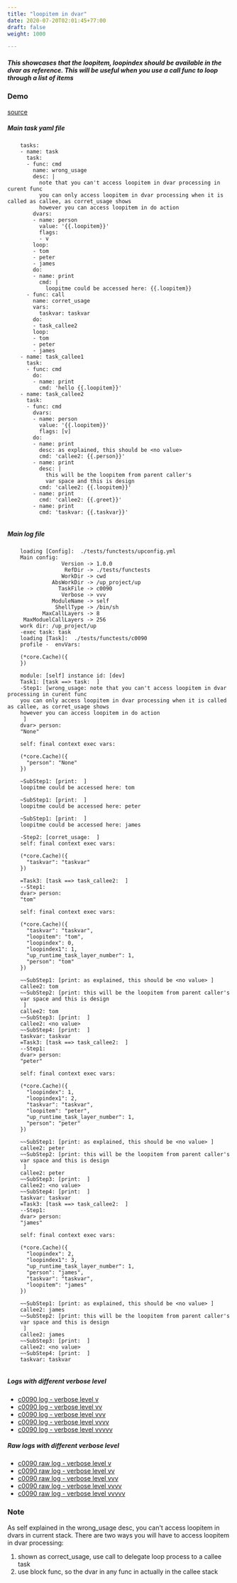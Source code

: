 ```yaml
---
title: "loopitem in dvar"
date: 2020-07-20T02:01:45+77:00
draft: false
weight: 1000

---
```


##### This showcases that the loopitem, loopindex should be available in the dvar as reference. This will be useful when you use a call func to loop through a list of items


### Demo








[source](https://github.com/upcmd/up/blob/master/tests/functests/c0090.yml)

##### Main task yaml file
```
    tasks:
    - name: task
      task:
      - func: cmd
        name: wrong_usage
        desc: |
          note that you can't access loopitem in dvar processing in curent func
          you can only access loopitem in dvar processing when it is called as callee, as corret_usage shows
          however you can access loopitem in do action
        dvars:
        - name: person
          value: '{{.loopitem}}'
          flags:
          - v
        loop:
        - tom
        - peter
        - james
        do:
        - name: print
          cmd: |
            loopitme could be accessed here: {{.loopitem}}
      - func: call
        name: corret_usage
        vars:
          taskvar: taskvar
        do:
        - task_callee2
        loop:
        - tom
        - peter
        - james
    - name: task_callee1
      task:
      - func: cmd
        do:
        - name: print
          cmd: 'hello {{.loopitem}}'
    - name: task_callee2
      task:
      - func: cmd
        dvars:
        - name: person
          value: '{{.loopitem}}'
          flags: [v]
        do:
        - name: print
          desc: as explained, this should be <no value>
          cmd: 'callee2: {{.person}}'
        - name: print
          desc: |
            this will be the loopitem from parent caller's
            var space and this is design
          cmd: 'callee2: {{.loopitem}}'
        - name: print
          cmd: 'callee2: {{.greet}}'
        - name: print
          cmd: 'taskvar: {{.taskvar}}'
    
```
##### Main log file
```
    loading [Config]:  ./tests/functests/upconfig.yml
    Main config:
                 Version -> 1.0.0
                  RefDir -> ./tests/functests
                 WorkDir -> cwd
              AbsWorkDir -> /up_project/up
                TaskFile -> c0090
                 Verbose -> vvv
              ModuleName -> self
               ShellType -> /bin/sh
           MaxCallLayers -> 8
     MaxModuelCallLayers -> 256
    work dir: /up_project/up
    -exec task: task
    loading [Task]:  ./tests/functests/c0090
    profile -  envVars:
    
    (*core.Cache)({
    })
    
    module: [self] instance id: [dev]
    Task1: [task ==> task:  ]
    -Step1: [wrong_usage: note that you can't access loopitem in dvar processing in curent func
    you can only access loopitem in dvar processing when it is called as callee, as corret_usage shows
    however you can access loopitem in do action
     ]
    dvar> person:
    "None"
    
    self: final context exec vars:
    
    (*core.Cache)({
      "person": "None"
    })
    
    ~SubStep1: [print:  ]
    loopitme could be accessed here: tom
    
    ~SubStep1: [print:  ]
    loopitme could be accessed here: peter
    
    ~SubStep1: [print:  ]
    loopitme could be accessed here: james
    
    -Step2: [corret_usage:  ]
    self: final context exec vars:
    
    (*core.Cache)({
      "taskvar": "taskvar"
    })
    
    =Task3: [task ==> task_callee2:  ]
    --Step1:
    dvar> person:
    "tom"
    
    self: final context exec vars:
    
    (*core.Cache)({
      "taskvar": "taskvar",
      "loopitem": "tom",
      "loopindex": 0,
      "loopindex1": 1,
      "up_runtime_task_layer_number": 1,
      "person": "tom"
    })
    
    ~~SubStep1: [print: as explained, this should be <no value> ]
    callee2: tom
    ~~SubStep2: [print: this will be the loopitem from parent caller's
    var space and this is design
     ]
    callee2: tom
    ~~SubStep3: [print:  ]
    callee2: <no value>
    ~~SubStep4: [print:  ]
    taskvar: taskvar
    =Task3: [task ==> task_callee2:  ]
    --Step1:
    dvar> person:
    "peter"
    
    self: final context exec vars:
    
    (*core.Cache)({
      "loopindex": 1,
      "loopindex1": 2,
      "taskvar": "taskvar",
      "loopitem": "peter",
      "up_runtime_task_layer_number": 1,
      "person": "peter"
    })
    
    ~~SubStep1: [print: as explained, this should be <no value> ]
    callee2: peter
    ~~SubStep2: [print: this will be the loopitem from parent caller's
    var space and this is design
     ]
    callee2: peter
    ~~SubStep3: [print:  ]
    callee2: <no value>
    ~~SubStep4: [print:  ]
    taskvar: taskvar
    =Task3: [task ==> task_callee2:  ]
    --Step1:
    dvar> person:
    "james"
    
    self: final context exec vars:
    
    (*core.Cache)({
      "loopindex": 2,
      "loopindex1": 3,
      "up_runtime_task_layer_number": 1,
      "person": "james",
      "taskvar": "taskvar",
      "loopitem": "james"
    })
    
    ~~SubStep1: [print: as explained, this should be <no value> ]
    callee2: james
    ~~SubStep2: [print: this will be the loopitem from parent caller's
    var space and this is design
     ]
    callee2: james
    ~~SubStep3: [print:  ]
    callee2: <no value>
    ~~SubStep4: [print:  ]
    taskvar: taskvar
    
```


##### Logs with different verbose level
* [c0090 log - verbose level v](../../logs/c0090_v)
* [c0090 log - verbose level vv](../../logs/c0090_vv)
* [c0090 log - verbose level vvv](../../logs/c0090_vvvv)
* [c0090 log - verbose level vvvv](../../logs/c0090_vvvv)
* [c0090 log - verbose level vvvvv](../../logs/c0090_vvvvv)

##### Raw logs with different verbose level
* [c0090 raw log - verbose level v](../../reflogs/c0090_v.log)
* [c0090 raw log - verbose level vv](../../reflogs/c0090_vv.log)
* [c0090 raw log - verbose level vvv](../../reflogs/c0090_vvv.log)
* [c0090 raw log - verbose level vvvv](../../reflogs/c0090_vvvv.log)
* [c0090 raw log - verbose level vvvvv](../../reflogs/c0090_vvvvv.log)







### Note


As self explained in the wrong_usage desc, you can't access loopitem in dvars in current stack. There are two ways you will have to access loopitem in dvar processing:
1. shown as correct_usage, use call to delegate loop process to a callee task
2. use block func, so the dvar in any func in actually in the callee stack











